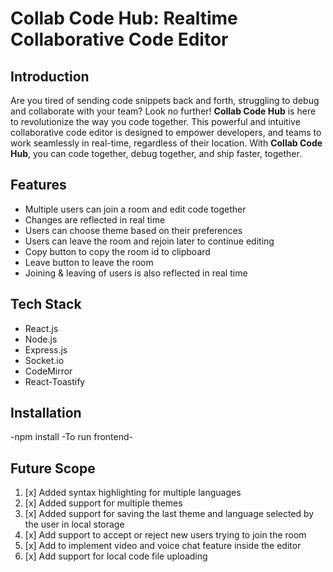 
# Collab Code Hub: Realtime Collaborative Code Editor

## Introduction

Are you tired of sending code snippets back and forth, struggling to debug and collaborate with your team? Look no further! **Collab Code Hub** is here to revolutionize the way you code together. This powerful and intuitive collaborative code editor is designed to empower developers, and teams to work seamlessly in real-time, regardless of their location. With **Collab Code Hub**, you can code together, debug together, and ship faster, together.

## Features

- Multiple users can join a room and edit code together
- Changes are reflected in real time
- Users can choose theme based on their preferences
- Users can leave the room and rejoin later to continue editing
- Copy button to copy the room id to clipboard
- Leave button to leave the room
- Joining & leaving of users is also reflected in real time

## Tech Stack

- React.js
- Node.js
- Express.js
- Socket.io
- CodeMirror
- React-Toastify

## Installation
-npm install
-To run frontend-



## Future Scope

1. [x] Added syntax highlighting for multiple languages
2. [x] Added support for multiple themes
3. [x] Added support for saving the last theme and language selected by the user in local storage
4. [x] Add support to accept or reject new users trying to join the room
5. [x] Add to implement video and voice chat feature inside the editor
6. [x] Add support for local code file uploading




